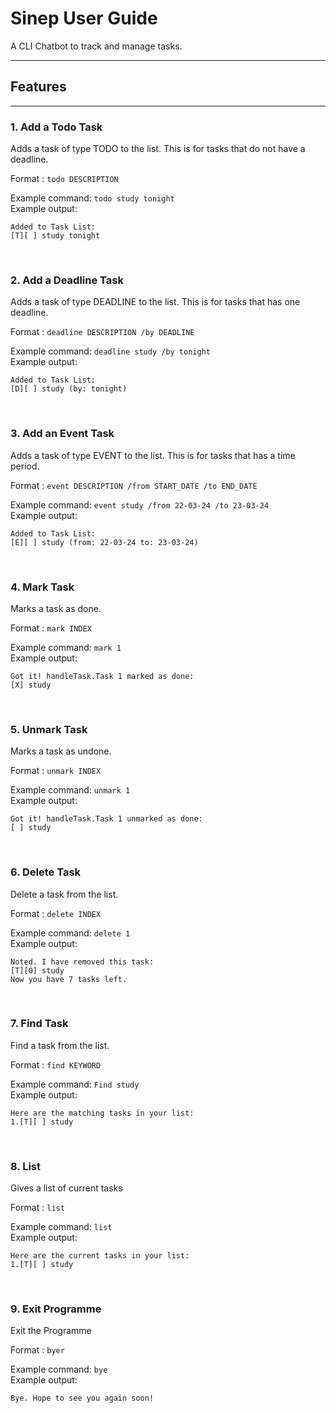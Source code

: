 # Sinep User Guide
A CLI Chatbot to track and manage tasks.
***

## Features
***

### 1. Add a Todo Task

Adds a task of type TODO to the list. This is for tasks that do not have a deadline.

Format : ``` todo DESCRIPTION ```

Example command: `todo study tonight` <br>
Example output:
```
Added to Task List: 
[T][ ] study tonight
```
<br>

### 2. Add a Deadline Task

Adds a task of type DEADLINE to the list. This is for tasks that has one deadline.

Format : ``` deadline DESCRIPTION /by DEADLINE ```

Example command: `deadline study /by tonight` <br>
Example output:
```
Added to Task List: 
[D][ ] study (by: tonight)
```
<br>

### 3. Add an Event Task

Adds a task of type EVENT to the list. This is for tasks that has a time period.

Format : ``` event DESCRIPTION /from START_DATE /to END_DATE ```

Example command: `event study /from 22-03-24 /to 23-03-24` <br>
Example output:
```
Added to Task List: 
[E][ ] study (from: 22-03-24 to: 23-03-24)
```
<br>

### 4. Mark Task

Marks a task as done.

Format : ``` mark INDEX ```

Example command: `mark 1` <br>
Example output:
```
Got it! handleTask.Task 1 marked as done:
[X] study
```
<br>

### 5. Unmark Task

Marks a task as undone.

Format : ``` unmark INDEX ```

Example command: `unmark 1` <br>
Example output:
```
Got it! handleTask.Task 1 unmarked as done:
[ ] study
```
<br>

### 6. Delete Task

Delete a task from the list.

Format : ``` delete INDEX ```

Example command: `delete 1` <br>
Example output:
```
Noted. I have removed this task:
[T][0] study
Now you have 7 tasks left.
```
<br>

### 7. Find Task

Find a task from the list.

Format : ``` find KEYWORD ```

Example command: `Find study` <br>
Example output:
```
Here are the matching tasks in your list:
1.[T][ ] study
```
<br>

### 8. List

Gives a list of current tasks

Format : ``` list ```

Example command: `list` <br>
Example output:
```
Here are the current tasks in your list:
1.[T][ ] study
```
<br>

### 9. Exit Programme

Exit the Programme

Format : ``` byer ```

Example command: `bye` <br>
Example output:
```
Bye. Hope to see you again soon!
```
<br>
